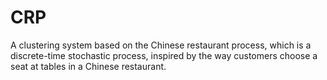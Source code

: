 # CRP

A clustering system based on the Chinese restaurant process, which is a discrete-time stochastic process, inspired by the way customers choose a seat at tables in a Chinese restaurant.

